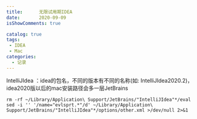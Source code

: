 ```yaml
---
title:      无限试用期IDEA
date:       2020-09-09
isShowComments: true

catalog: true
tags:
 - IDEA
 - Mac
categories:
  - 记录
---
```


IntelliJIdea ：idea的包名，不同的版本有不同的名称(如: IntelliJIdea2020.2)，idea2020版以后的mac安装路径会多一层JetBrains

```shell
rm -rf ~/Library/Application\ Support/JetBrains/"IntelliJIdea"*/eval
sed -i '' '/name="evlsprt.*"/d' ~/Library/Application\ Support/JetBrains/"IntelliJIdea"*/options/other.xml >/dev/null 2>&1
```

